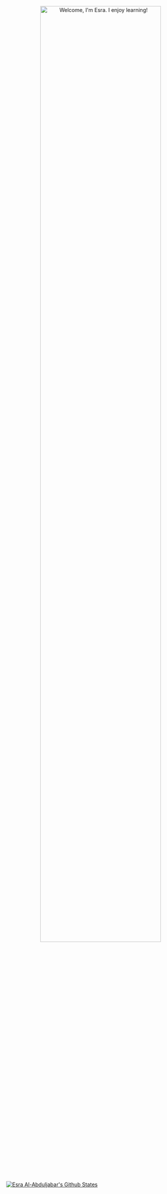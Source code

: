 <p align="center"><a href="https://esrawameed.github.io/reactorApp/"><img width="80%" alt="Welcome, I'm Esra. I enjoy learning!" src="./assets/gh-readme-header.png" /></a></p>

[![Esra Al-Abduljabar's Github States](https://github-readme-stats.vercel.app/api?username=EsraWameed&show_icons=true&theme=dracula)](https://github.com/EsraWameed/github-readme-stats)

